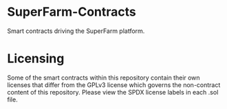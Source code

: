 # SuperFarm-Contracts
Smart contracts driving the SuperFarm platform.

# Licensing
Some of the smart contracts within this repository contain their own licenses that differ from the GPLv3 license which governs the non-contract content of this repository. Please view the SPDX license labels in each .sol file.
